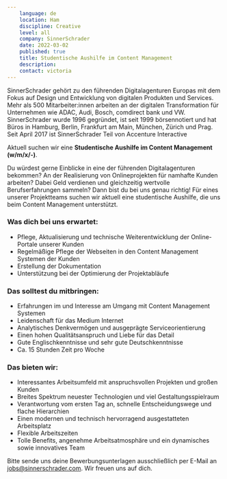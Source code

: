 ```yaml
---
    language: de
    location: Ham
    discipline: Creative
    level: all
    company: SinnerSchrader 
    date: 2022-03-02
    published: true
    title: Studentische Aushilfe im Content Management
    description: 
    contact: victoria
---
```


SinnerSchrader gehört zu den führenden Digitalagenturen Europas mit dem Fokus auf Design und Entwicklung von digitalen Produkten und Services. Mehr als 500 Mitarbeiter:innen arbeiten an der digitalen Transformation für Unternehmen wie ADAC, Audi, Bosch, comdirect bank und VW. SinnerSchrader wurde 1996 gegründet, ist seit 1999 börsennotiert und hat Büros in Hamburg, Berlin, Frankfurt am Main, München, Zürich und Prag. Seit April 2017 ist SinnerSchrader Teil von Accenture Interactive

Aktuell suchen wir eine **Studentische Aushilfe im Content Management (w/m/x/-)**.

Du würdest gerne Einblicke in eine der führenden Digitalagenturen bekommen? An der Realisierung von Onlineprojekten für namhafte Kunden arbeiten? Dabei Geld verdienen und gleichzeitig wertvolle Berufserfahrungen sammeln? Dann bist du bei uns genau richtig! Für eines unserer Projektteams suchen wir aktuell eine studentische Aushilfe, die uns beim Content Management unterstützt. 

### Was dich bei uns erwartet:

- Pflege, Aktualisierung und technische Weiterentwicklung der Online-Portale unserer Kunden 
- Regelmäßige Pflege der Webseiten in den Content Management Systemen der Kunden
- Erstellung der Dokumentation
- Unterstützung bei der Optimierung der Projektabläufe

### Das solltest du mitbringen:

- Erfahrungen im und Interesse am Umgang mit Content Management Systemen
- Leidenschaft für das Medium Internet
- Analytisches Denkvermögen und ausgeprägte Serviceorientierung
- Einen hohen Qualitätsanspruch und Liebe für das Detail
- Gute Englischkenntnisse und sehr gute Deutschkenntnisse
- Ca. 15 Stunden Zeit pro Woche

### Das bieten wir:

- Interessantes Arbeitsumfeld mit anspruchsvollen Projekten und großen Kunden
- Breites Spektrum neuester Technologien und viel Gestaltungsspielraum 
- Verantwortung vom ersten Tag an, schnelle Entscheidungswege und flache Hierarchien
- Einen modernen und technisch hervorragend ausgestatteten Arbeitsplatz 
- Flexible Arbeitszeiten
- Tolle Benefits, angenehme Arbeitsatmosphäre und ein dynamisches sowie innovatives Team

Bitte sende uns deine Bewerbungsunterlagen ausschließlich per E-Mail an <jobs@sinnerschrader.com>. Wir freuen uns auf dich.
